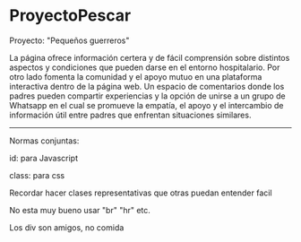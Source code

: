 # ProyectoPescar
Proyecto: "Pequeños guerreros"

La página ofrece información certera y de fácil comprensión sobre distintos aspectos y condiciones que pueden darse en el entorno hospitalario. Por otro lado fomenta la comunidad y el apoyo mutuo en una plataforma interactiva dentro de la página web. Un espacio de comentarios donde los padres pueden compartir experiencias y la opción de unirse a un grupo de Whatsapp en el cual se promueve la empatía, el apoyo y el intercambio de información útil entre padres que enfrentan situaciones similares.

------------------------------------------------------------------------------------------------

Normas conjuntas:

id: para Javascript

class: para css

Recordar hacer clases representativas que otras puedan entender facil

No esta muy bueno usar "br" "hr" etc.

Los div son amigos, no comida
